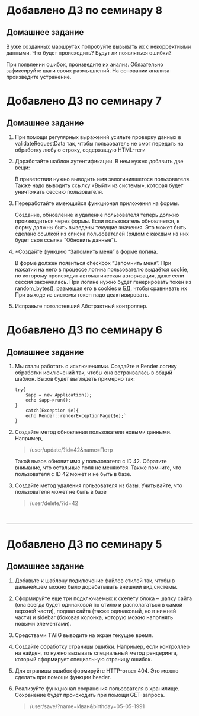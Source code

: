 # Добавлено ДЗ по семинару 8

## Домашнее задание

В уже созданных маршрутах попробуйте вызывать их с некорректными данными. Что будет происходить? Будут ли появляться ошибки?

При появлении ошибок, произведите их анализ. Обязательно зафиксируйте шаги своих размышлений.
На основании анализа произведите устранение.


# Добавлено ДЗ по семинару 7

## Домашнее задание

1. При помощи регулярных выражений усильте проверку данных в validateRequestData так, чтобы пользователь не смог передать на обработку любую строку, содержащую HTML-теги

2. Доработайте шаблон аутентификации. В нем нужно добавить две вещи:

    В приветствии нужно выводить имя залогинившегося пользователя.
    Также надо выводить ссылку «Выйти из системы», которая будет уничтожать сессию пользователя.

3. Переработайте имеющийся функционал приложения на формы.

    Создание, обновление и удаление пользователя теперь должно производиться через формы.
    Если пользователь обновляется, в форму должны быть выведены текущие значения. Это может быть сделано ссылкой из списка пользователей (рядом с каждым из них будет своя ссылка “Обновить данные”).

4. *Создайте функцию “Запомнить меня” в форме логина.

    В форме должен появиться checkbox “Запомнить меня”.
    При нажатии на него в процессе логина пользователю выдаётся cookie, по которому происходит автоматическая авторизация, даже если сессия закончилась.
    При логине нужно будет генерировать токен из random_bytes(), размещая его в cookies и БД, чтобы сравнивать их
    При выходе из системы токен надо деактивировать.

5. Исправьте потолстевший Абстрактный контроллер.

# Добавлено ДЗ по семинару 6

## Домашнее задание

1. Мы стали работать с исключениями. Создайте в Render логику обработки исключений так, чтобы она встраивалась в общий шаблон. Вызов будет выглядеть примерно так:

    ```
    try{
        $app = new Application();
        echo $app->run();
    }
        catch(Exception $e){
        echo Render::renderExceptionPage($e);`
    }
    ```

2. Создайте метод обновления пользователя новыми данными. Например,

    >/user/update/?id=42&name=Петр

    Такой вызов обновит имя у пользователя с ID 42. Обратите внимание, что остальные поля не меняются. Также помните, что пользователя с ID 42 может и не быть в базе.

3. Создайте метод удаления пользователя из базы. Учитывайте, что пользователя может не быть в базе
    >/user/delete/?id=42

<br/>
<hr>    


# Добавлено ДЗ по семинару 5

## Домашнее задание

1. Добавьте к шаблону подключение файлов стилей так, чтобы в дальнейшем можно было дорабатывать внешний вид системы.

2. Сформируйте еще три подключаемых к скелету блока – шапку сайта (она всегда будет одинаковой по стилю и располагаться в самой верхней части), подвал сайта (также одинаковый, но в нижней части) и sidebar (боковая колонка, которую можно наполнять новыми элементами).

3. Средствами TWIG выводите на экран текущее время.

4. Создайте обработку страницы ошибки. Например, если контроллер на найден, то нужно вызывать специальный метод рендеринга, который сформирует специальную страницу ошибок.

5. Для страницы ошибок формируйте HTTP-ответ 404. Это можно сделать при помощи функции header.

6. Реализуйте функционал сохранения пользователя в хранилище. Сохранение будет происходить при помощи GET-запроса.

   > /user/save/?name=Иван&birthday=05-05-1991